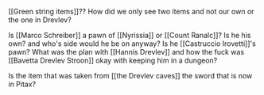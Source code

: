 
[[Green string items]]?? How did we only see two items and not our own or the one in Drevlev?

Is [[Marco Schreiber]] a pawn of [[Nyrissia]] or [[Count Ranalc]]? Is he his own? and who's side would he be on anyway? Is he [[Castruccio Irovetti]]'s pawn?
What was the plan with [[Hannis Drevlev]] and how the fuck was [[Bavetta Drevlev Stroon]] okay with keeping him in a dungeon?

Is the item that was taken from [[the Drevlev caves]] the sword that is now in Pitax?

